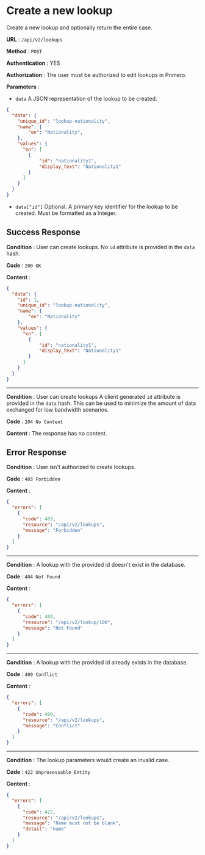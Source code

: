 # Create a new lookup

Create a new lookup and optionally return the entire case.


**URL** : `/api/v2/lookups`

**Method** : `POST`

**Authentication** : YES

**Authorization** : The user must be authorized to edit lookups in Primero.

**Parameters** :

* `data` A JSON representation of the lookup to be created.
```json
{
  "data": {
    "unique_id": "lookup-nationality",
    "name": {
        "en": "Nationality",
    },
    "values": {
      "en": [
        {
            "id": "nationality1",
            "display_text": "Nationality1"
        }
      ]
    }
  }
}
```
* `data["id"]` Optional. A primary key identifier for the lookup to be created.
Must be formatted as a Integer.

## Success Response

**Condition** : User can create lookups.
No `id` attribute is provided in the `data` hash.

**Code** : `200 OK`

**Content** :

```json
{
  "data": {
    "id": 1,
    "unique_id": "lookup-nationality",
    "name": {
        "en": "Nationality"
    },
    "values": {
      "en": [
        {
            "id": "nationality1",
            "display_text": "Nationality1"
        }
      ]
    }
  }
}
```

---

**Condition** : User can create lookups
A client generated `id` attribute is provided in the `data` hash.
This can be used to minimize the amount of data exchanged for low bandwidth scenarios.

**Code** : `204 No Content`

**Content** : The response has no content.

## Error Response

**Condition** : User isn't authorized to create lookups.

**Code** : `403 Forbidden`

**Content** :

```json
{
  "errors": [
    {
      "code": 403,
      "resource": "/api/v2/lookups",
      "message": "Forbidden"
    }
  ]
}
```

---

**Condition** : A lookup with the provided id doesn't exist in the database.

**Code** : `404 Not Found`

**Content** :

```json
{
  "errors": [
    {
      "code": 404,
      "resource": "/api/v2/lookup/100",
      "message": "Not Found"
    }
  ]
}
```

---

**Condition** : A lookup with the provided id already exists in the database.

**Code** : `409 Conflict`

**Content** :

```json
{
  "errors": [
    {
      "code": 409,
      "resource": "/api/v2/lookups",
      "message": "Conflict"
    }
  ]
}
```

---

**Condition** : The lookup parameters would create an invalid case.

**Code** : `422 Unprocessable Entity`

**Content** :

```json
{
  "errors": [
    {
      "code": 422,
      "resource": "/api/v2/lookups",
      "message": "Name must not be blank",
      "detail": "name"
    }
  ]
}
```